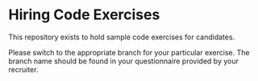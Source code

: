 # Hiring Code Exercises
This repository exists to hold sample code exercises for candidates.

Please switch to the appropriate branch for your particular exercise. The branch name should be found in your questionnaire provided by your recruiter.
